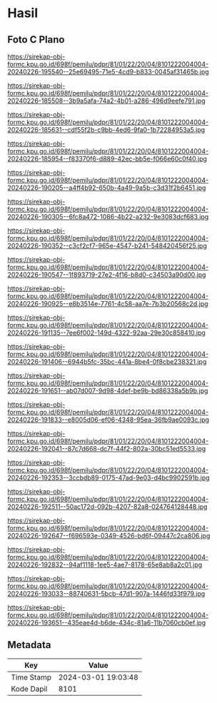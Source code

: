 # Hasil

## Foto C Plano

https://sirekap-obj-formc.kpu.go.id/698f/pemilu/pdpr/81/01/22/20/04/8101222004004-20240226-195540--25e69495-71e5-4cd9-b833-0045af31465b.jpg

https://sirekap-obj-formc.kpu.go.id/698f/pemilu/pdpr/81/01/22/20/04/8101222004004-20240226-185508--3b9a5afa-74a2-4b01-a286-496d9eefe791.jpg

https://sirekap-obj-formc.kpu.go.id/698f/pemilu/pdpr/81/01/22/20/04/8101222004004-20240226-185631--cdf55f2b-c9bb-4ed6-9fa0-1b72284953a5.jpg

https://sirekap-obj-formc.kpu.go.id/698f/pemilu/pdpr/81/01/22/20/04/8101222004004-20240226-185954--f83370f6-d889-42ec-bb5e-f066e60c0f40.jpg

https://sirekap-obj-formc.kpu.go.id/698f/pemilu/pdpr/81/01/22/20/04/8101222004004-20240226-190205--a4ff4b92-650b-4a49-9a5b-c3d31f2b6451.jpg

https://sirekap-obj-formc.kpu.go.id/698f/pemilu/pdpr/81/01/22/20/04/8101222004004-20240226-190305--6fc8a472-1086-4b22-a232-9e3083dcf683.jpg

https://sirekap-obj-formc.kpu.go.id/698f/pemilu/pdpr/81/01/22/20/04/8101222004004-20240226-190352--c3cf2cf7-965e-4547-b241-548420456f25.jpg

https://sirekap-obj-formc.kpu.go.id/698f/pemilu/pdpr/81/01/22/20/04/8101222004004-20240226-190547--1f893719-27e2-4f16-b8d0-c34503a90d00.jpg

https://sirekap-obj-formc.kpu.go.id/698f/pemilu/pdpr/81/01/22/20/04/8101222004004-20240226-190925--e8b3514e-7761-4c58-aa7e-7b3b20568c2d.jpg

https://sirekap-obj-formc.kpu.go.id/698f/pemilu/pdpr/81/01/22/20/04/8101222004004-20240226-191135--7ee6f002-149d-4322-92aa-29e30c858410.jpg

https://sirekap-obj-formc.kpu.go.id/698f/pemilu/pdpr/81/01/22/20/04/8101222004004-20240226-191406--6944b5fc-35bc-441a-8be4-0f8cbe238321.jpg

https://sirekap-obj-formc.kpu.go.id/698f/pemilu/pdpr/81/01/22/20/04/8101222004004-20240226-191651--ab07d007-9d98-4def-be9b-bd86338a5b9b.jpg

https://sirekap-obj-formc.kpu.go.id/698f/pemilu/pdpr/81/01/22/20/04/8101222004004-20240226-191833--e8005d06-ef06-4348-95ea-36fb9ae0093c.jpg

https://sirekap-obj-formc.kpu.go.id/698f/pemilu/pdpr/81/01/22/20/04/8101222004004-20240226-192041--87c7d668-dc7f-44f2-802a-30bc51ed5533.jpg

https://sirekap-obj-formc.kpu.go.id/698f/pemilu/pdpr/81/01/22/20/04/8101222004004-20240226-192353--3ccbdb89-0175-47ad-9e03-d4bc9902591b.jpg

https://sirekap-obj-formc.kpu.go.id/698f/pemilu/pdpr/81/01/22/20/04/8101222004004-20240226-192511--50ac172d-092b-4207-82a8-024764128448.jpg

https://sirekap-obj-formc.kpu.go.id/698f/pemilu/pdpr/81/01/22/20/04/8101222004004-20240226-192647--f696593e-0349-4526-bd6f-09447c2ca806.jpg

https://sirekap-obj-formc.kpu.go.id/698f/pemilu/pdpr/81/01/22/20/04/8101222004004-20240226-192832--94af1118-1ee5-4ae7-8178-65e8ab8a2c01.jpg

https://sirekap-obj-formc.kpu.go.id/698f/pemilu/pdpr/81/01/22/20/04/8101222004004-20240226-193033--88740631-5bcb-47d1-907a-1446fd33f979.jpg

https://sirekap-obj-formc.kpu.go.id/698f/pemilu/pdpr/81/01/22/20/04/8101222004004-20240226-193651--435eae4d-b6de-434c-81a6-11b7060cb0ef.jpg


## Metadata

| Key        | Value               |
| ---------- | ------------------- |
| Time Stamp | 2024-03-01 19:03:48 |
| Kode Dapil | 8101                |



